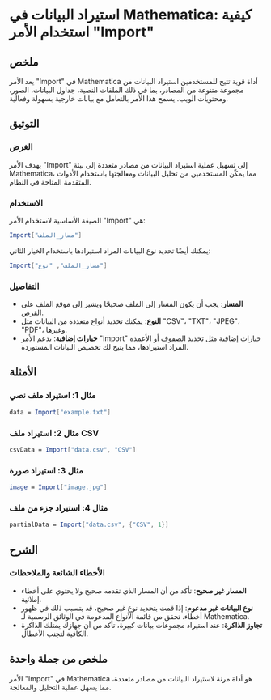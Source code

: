 <!--
Meta Description: # استيراد البيانات في Mathematica: كيفية استخدام الأمر "Import" ## ملخص يعد الأمر "Import" في Mathematica أداة قوية تتيح للمستخدمين استيراد البيانات م...
Meta Keywords: import, mathematica, البيانات, استيراد, الأمر
-->

# استيراد البيانات في Mathematica: كيفية استخدام الأمر "Import"

## ملخص
يعد الأمر "Import" في Mathematica أداة قوية تتيح للمستخدمين استيراد البيانات من مجموعة متنوعة من المصادر، بما في ذلك الملفات النصية، جداول البيانات، الصور، ومحتويات الويب. يسمح هذا الأمر بالتعامل مع بيانات خارجية بسهولة وفعالية.

## التوثيق
### الغرض
يهدف الأمر "Import" إلى تسهيل عملية استيراد البيانات من مصادر متعددة إلى بيئة Mathematica، مما يمكّن المستخدمين من تحليل البيانات ومعالجتها باستخدام الأدوات المتقدمة المتاحة في النظام.

### الاستخدام
الصيغة الأساسية لاستخدام الأمر "Import" هي:

```mathematica
Import["مسار_الملف"]
```

يمكنك أيضًا تحديد نوع البيانات المراد استيرادها باستخدام الخيار الثاني:

```mathematica
Import["مسار_الملف", "نوع"]
```

### التفاصيل
- **المسار**: يجب أن يكون المسار إلى الملف صحيحًا ويشير إلى موقع الملف على القرص.
- **النوع**: يمكنك تحديد أنواع متعددة من البيانات مثل "CSV"، "TXT"، "JPEG"، "PDF"، وغيرها.
- **خيارات إضافية**: يدعم الأمر "Import" خيارات إضافية مثل تحديد الصفوف أو الأعمدة المراد استيرادها، مما يتيح لك تخصيص البيانات المستوردة.

## الأمثلة
### مثال 1: استيراد ملف نصي
```mathematica
data = Import["example.txt"]
```

### مثال 2: استيراد ملف CSV
```mathematica
csvData = Import["data.csv", "CSV"]
```

### مثال 3: استيراد صورة
```mathematica
image = Import["image.jpg"]
```

### مثال 4: استيراد جزء من ملف
```mathematica
partialData = Import["data.csv", {"CSV", 1}]
```

## الشرح
### الأخطاء الشائعة والملاحظات
- **المسار غير صحيح**: تأكد من أن المسار الذي تقدمه صحيح ولا يحتوي على أخطاء إملائية.
- **نوع البيانات غير مدعوم**: إذا قمت بتحديد نوع غير صحيح، قد يتسبب ذلك في ظهور أخطاء. تحقق من قائمة الأنواع المدعومة في الوثائق الرسمية لـ Mathematica.
- **تجاوز الذاكرة**: عند استيراد مجموعات بيانات كبيرة، تأكد من أن جهازك يمتلك الذاكرة الكافية لتجنب الأعطال.

## ملخص من جملة واحدة
الأمر "Import" في Mathematica هو أداة مرنة لاستيراد البيانات من مصادر متعددة، مما يسهل عملية التحليل والمعالجة.